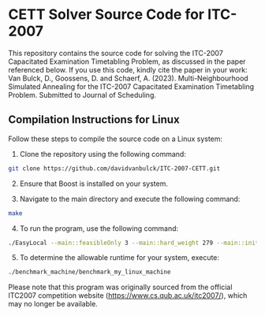 # CETT Solver Source Code for ITC-2007

This repository contains the source code for solving the ITC-2007 Capacitated Examination Timetabling Problem, as discussed in the paper referenced below. If you use this code, kindly cite the paper in your work:
Van Bulck, D., Goossens, D. and Schaerf, A. (2023). Multi-Neighbourhood Simulated Annealing for the ITC-2007 Capacitated Examination Timetabling Problem. Submitted to Journal of Scheduling.

## Compilation Instructions for Linux

Follow these steps to compile the source code on a Linux system:

1. Clone the repository using the following command:
   

```bash
git clone https://github.com/davidvanbulck/ITC-2007-CETT.git
```


2. Ensure that Boost is installed on your system.

3. Navigate to the main directory and execute the following command:

```bash
make
```


4. To run the program, use the following command:

```bash
./EasyLocal --main::feasibleOnly 3 --main::hard_weight 279 --main::init_method OBSI --main::room_bias_move 0.17 --main::room_bias_kick 0.04 --main::kick_rate 0.43 --main::swap_bias 0.93 --main::kempe_rate 0.03 --main::shake_rate 0.09 --main::beam_rate 0.01 --main::beamdepth 7 --main::beamwidth 2 --main::component_rate 0.03 --SSA::start_temperature 749 --SSA::expected_min_temperature 0.72 --SSA::cooling_rate 0.97 --SSA::neighbors_accepted_ratio 0.2 --main::kempeRoomMode 0 --main::method SSA --main::instance ./examtt-instances/Instances/set1.exam --main::seed 1000 --main::output_file my_outputfile.sol
```


5. To determine the allowable runtime for your system, execute:
```bash
./benchmark_machine/benchmark_my_linux_machine
```
Please note that this program was originally sourced from the official ITC2007 competition website (https://www.cs.qub.ac.uk/itc2007/), which may no longer be available.
